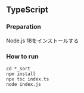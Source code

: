 ## TypeScript

### Preparation
Node.js 18をインストールする

### How to run
```shell
cd *_sort
npm install
npx tsc index.ts
node index.js
```
